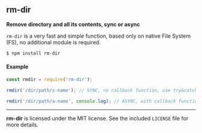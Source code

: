 ## rm-dir

**Remove directory and all its contents, sync or async**

`rm-dir` is a very fast and simple function, based only on native File System (FS), no additional module is required.

```sh
$ npm install rm-dir
```
#### Example
```js
const rmdir = require('rm-dir');

rmdir('/dir/path/s-name'); // SYNC, no callback function, use try&catch for errors

rmdir('/dir/path/a-name', console.log); // ASYNC, with callback function "console.log"
```
--------------------------------------------------------
**rm-dir** is licensed under the MIT license. See the included `LICENSE` file for more details.

